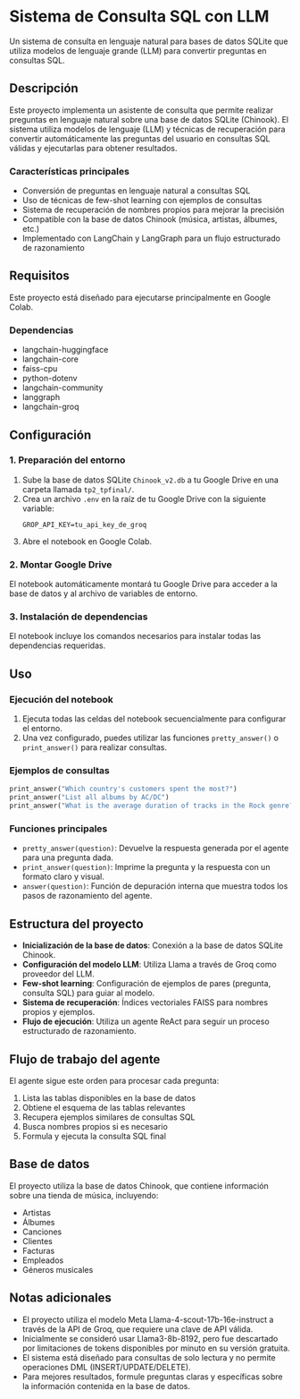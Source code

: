 # Sistema de Consulta SQL con LLM

Un sistema de consulta en lenguaje natural para bases de datos SQLite que utiliza modelos de lenguaje grande (LLM) para convertir preguntas en consultas SQL.

## Descripción

Este proyecto implementa un asistente de consulta que permite realizar preguntas en lenguaje natural sobre una base de datos SQLite (Chinook). El sistema utiliza modelos de lenguaje (LLM) y técnicas de recuperación para convertir automáticamente las preguntas del usuario en consultas SQL válidas y ejecutarlas para obtener resultados.

### Características principales

- Conversión de preguntas en lenguaje natural a consultas SQL
- Uso de técnicas de few-shot learning con ejemplos de consultas
- Sistema de recuperación de nombres propios para mejorar la precisión
- Compatible con la base de datos Chinook (música, artistas, álbumes, etc.)
- Implementado con LangChain y LangGraph para un flujo estructurado de razonamiento

## Requisitos

Este proyecto está diseñado para ejecutarse principalmente en Google Colab.

### Dependencias

- langchain-huggingface
- langchain-core
- faiss-cpu
- python-dotenv
- langchain-community
- langgraph
- langchain-groq

## Configuración

### 1. Preparación del entorno

1. Sube la base de datos SQLite `Chinook_v2.db` a tu Google Drive en una carpeta llamada `tp2_tpfinal/`.
2. Crea un archivo `.env` en la raíz de tu Google Drive con la siguiente variable:
   ```
   GROP_API_KEY=tu_api_key_de_groq
   ```
3. Abre el notebook en Google Colab.

### 2. Montar Google Drive

El notebook automáticamente montará tu Google Drive para acceder a la base de datos y al archivo de variables de entorno.

### 3. Instalación de dependencias

El notebook incluye los comandos necesarios para instalar todas las dependencias requeridas.

## Uso

### Ejecución del notebook

1. Ejecuta todas las celdas del notebook secuencialmente para configurar el entorno.
2. Una vez configurado, puedes utilizar las funciones `pretty_answer()` o `print_answer()` para realizar consultas.

### Ejemplos de consultas

```python
print_answer("Which country's customers spent the most?")
print_answer("List all albums by AC/DC")
print_answer("What is the average duration of tracks in the Rock genre?")
```

### Funciones principales

- `pretty_answer(question)`: Devuelve la respuesta generada por el agente para una pregunta dada.
- `print_answer(question)`: Imprime la pregunta y la respuesta con un formato claro y visual.
- `answer(question)`: Función de depuración interna que muestra todos los pasos de razonamiento del agente.

## Estructura del proyecto

- **Inicialización de la base de datos**: Conexión a la base de datos SQLite Chinook.
- **Configuración del modelo LLM**: Utiliza Llama a través de Groq como proveedor del LLM.
- **Few-shot learning**: Configuración de ejemplos de pares (pregunta, consulta SQL) para guiar al modelo.
- **Sistema de recuperación**: Índices vectoriales FAISS para nombres propios y ejemplos.
- **Flujo de ejecución**: Utiliza un agente ReAct para seguir un proceso estructurado de razonamiento.

## Flujo de trabajo del agente

El agente sigue este orden para procesar cada pregunta:
1. Lista las tablas disponibles en la base de datos
2. Obtiene el esquema de las tablas relevantes
3. Recupera ejemplos similares de consultas SQL
4. Busca nombres propios si es necesario
5. Formula y ejecuta la consulta SQL final

## Base de datos

El proyecto utiliza la base de datos Chinook, que contiene información sobre una tienda de música, incluyendo:
- Artistas
- Álbumes
- Canciones
- Clientes
- Facturas
- Empleados
- Géneros musicales

## Notas adicionales

- El proyecto utiliza el modelo Meta Llama-4-scout-17b-16e-instruct a través de la API de Groq, que requiere una clave de API válida.
- Inicialmente se consideró usar Llama3-8b-8192, pero fue descartado por limitaciones de tokens disponibles por minuto en su versión gratuita.
- El sistema está diseñado para consultas de solo lectura y no permite operaciones DML (INSERT/UPDATE/DELETE).
- Para mejores resultados, formule preguntas claras y específicas sobre la información contenida en la base de datos.